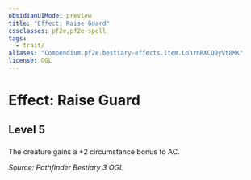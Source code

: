 ```yaml
---
obsidianUIMode: preview
title: "Effect: Raise Guard"
cssclasses: pf2e,pf2e-spell
tags:
  - trait/
aliases: "Compendium.pf2e.bestiary-effects.Item.LohrnRXCQ0yVt8MK"
license: OGL
---
```

# Effect: Raise Guard
## Level 5
### 






The creature gains a +2 circumstance bonus to AC.

*Source: Pathfinder Bestiary 3*
*OGL*